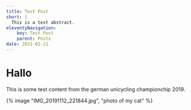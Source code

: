 ```yaml
---
title: Test Post
short: |
  This is a test abstract.
eleventyNavigation:
    key: Test Post
    parent: Posts
date: 2021-02-21
---
```


# Hallo

This is some test content from the german unicycling championchip 2019.

{% image "IMG_20191112_221844.jpg", "photo of my cat" %}

